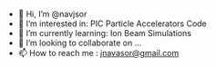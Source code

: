 - 👋 Hi, I’m @navjsor
- 👀 I’m interested in:  PIC Particle Accelerators Code
- 🌱 I’m currently learning: Ion Beam Simulations
- 💞️ I’m looking to collaborate on ...
- 📫 How to reach me : jnavasor@gmail.com

<!---
navjsor/navjsor is a ✨ special ✨ repository because its `README.md` (this file) appears on your GitHub profile.
You can click the Preview link to take a look at your changes.
--->
